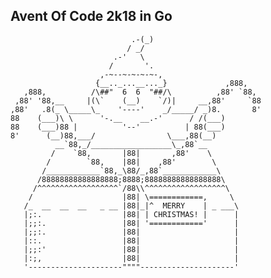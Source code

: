 ## Avent Of Code 2k18 in Go


                               .-(_)
                              / _/
                           .-'   \
                          /       '.
                        ,-~--~-~-~-~-,
                       {__.._...__..._}             ,888,
       ,888,          /\##"  6  6  "##/\          ,88' `88,
     ,88' '88,__     |(\`    (__)    `/)|     __,88'     `88
    ,88'   .8(_ \_____\_    '----'    _/_____/ _)8.       8'
    88    (___)\ \      '-.__    __.-'      / /(___)
    88    (___)88 |          '--'          | 88(___)
    8'      (__)88,___/                \___,88(__)
              __`88,_/__________________\_,88`__
             /    `88,       |88|       ,88'    \
            /        `88,    |88|    ,88'        \
           /____________`88,_\88/_,88`____________\
          /88888888888888888;8888;88888888888888888\
         /^^^^^^^^^^^^^^^^^^`/88\\^^^^^^^^^^^^^^^^^^\
        /                    |88| \============,     \
       /_  __  __  __   _ __ |88|_|^  MERRY    | _ ___\
       |;:.                  |88| | CHRISTMAS! |      |
       |;;:.                 |88| '============'      |
       |;;:.                 |88|                     |
       |::.                  |88|                     |
       |;;:'                 |88|                     |
       |:;,                  |88|                     |
       '---------------------""""---------------------'
